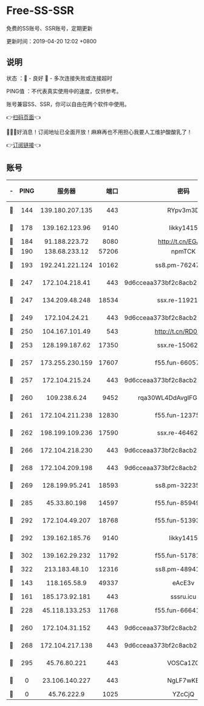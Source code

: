 # Free-SS-SSR

免费的SS账号、SSR账号，定期更新

更新时间：2019-04-20 12:02 +0800

## 说明

状态     ：🙂 - 良好 🙁 - 多次连接失败或连接超时

PING值   ：不代表真实使用中的速度，仅供参考。

账号兼容SS、SSR，你可以自由在两个软件中使用。

👉[扫码页面](https://liesauer.github.io/Free-SS-SSR/)👈

🎉🎉🎉好消息！订阅地址已全面开放！麻麻再也不用担心我要人工维护酸酸乳了！

👉[订阅链接](https://www.liesauer.net/yogurt/subscribe?ACCESS_TOKEN=DAYxR3mMaZAsaqUb)👈

## 账号

|-|PING|服务器|端口|密码|加密方式|区域|
|:----:|:----:|:-----:|-----:|:----:|:----:|:----:|
|🙂|144|139.180.207.135|443|RYpv3m3D|aes-256-cfb|JP|
|🙂|178|139.162.123.96|9140|likky1415|aes-256-cfb|JP|
|🙂|184|91.188.223.72|8080|http://t.cn/EGJIyrl|rc4-md5|RU|
|🙂|190|138.68.233.12|57206|npmTCK|rc4-md5|US|
|🙂|193|192.241.221.124|10162|ss8.pm-76247353|aes-256-cfb|US|
|🙂|247|172.104.218.41|443|9d6cceaa373bf2c8acb22e60b6a58be6|aes-256-cfb|US|
|🙂|247|134.209.48.248|18534|ssx.re-11921938|aes-256-cfb|US|
|🙂|249|172.104.24.21|443|9d6cceaa373bf2c8acb22e60b6a58be6|aes-256-cfb|US|
|🙂|250|104.167.101.49|543|http://t.cn/RD0D7sx|rc4-md5|CA|
|🙂|253|128.199.187.62|17350|ssx.re-15062538|aes-256-cfb|SG|
|🙂|257|173.255.230.159|17607|f55.fun-66057870|aes-256-cfb|US|
|🙂|257|172.104.215.24|443|9d6cceaa373bf2c8acb22e60b6a58be6|aes-256-cfb|US|
|🙂|260|109.238.6.24|9452|rqa30WL4DdAvgIFG6Fs3znzTa|aes-256-cfb|FR|
|🙂|261|172.104.211.238|12830|f55.fun-12375004|aes-256-cfb|US|
|🙂|262|198.199.109.236|17590|ssx.re-46462767|aes-256-cfb|US|
|🙂|266|172.104.218.230|443|9d6cceaa373bf2c8acb22e60b6a58be6|aes-256-cfb|US|
|🙂|268|172.104.209.198|443|9d6cceaa373bf2c8acb22e60b6a58be6|aes-256-cfb|US|
|🙂|269|128.199.95.241|18593|ss8.pm-32235204|aes-256-cfb|SG|
|🙂|285|45.33.80.198|14597|f55.fun-85949731|aes-256-cfb|US|
|🙂|292|172.104.49.207|18768|f55.fun-51393144|aes-256-cfb|SG|
|🙂|292|139.162.185.76|9140|likky1415|aes-256-cfb|DE|
|🙂|302|139.162.29.232|11792|f55.fun-51781250|aes-256-cfb|SG|
|🙂|322|213.183.48.10|12316|ss8.pm-48941717|rc4-md5|RU|
|🙂|143|118.165.58.9|49337|eAcE3v|chacha20-ietf|TW|
|🙂|161|185.173.92.181|443|sssru.icu|rc4-md5|RU|
|🙂|228|45.118.133.253|11768|f55.fun-66641125|aes-256-cfb|SG|
|🙂|260|172.104.31.152|443|9d6cceaa373bf2c8acb22e60b6a58be6|aes-256-cfb|US|
|🙂|268|172.104.217.138|443|9d6cceaa373bf2c8acb22e60b6a58be6|aes-256-cfb|US|
|🙂|295|45.76.80.221|443|VOSCa1ZG|aes-256-cfb|DE|
|🙁|0|23.106.140.227|443|NgLF7wKB|aes-256-cfb|US|
|🙁|0|45.76.222.9|1025|YZcCjQ|rc4-md5|JP|
